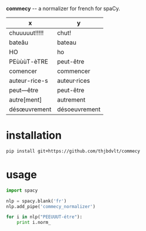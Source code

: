 __commecy__ -- a normalizer for french for spaCy.

|x|y|
|--|--|
|chuuuuut!!!!!|chut!|
|bateâu|bateau|
|HO|ho|
|PEùùùT-èTRE|peut-être|
|comencer|commencer|
|auteur-rice-s|auteur·rices|
|peut—être|peut-être|
|autre[ment]|autrement|
|désœuvrement|désoeuvrement|

# installation

```bash
pip install git+https://github.com/thjbdvlt/commecy
```

# usage

```python
import spacy

nlp = spacy.blank('fr')
nlp.add_pipe('commecy_normalizer')

for i in nlp("PEEUUUT-étre"):
    print i.norm_
```
